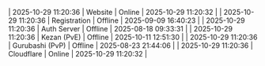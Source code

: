 | 2025-10-29 11:20:36 | Website | Online | 2025-10-29 11:20:32 |
| 2025-10-29 11:20:36 | Registration | Offline | 2025-09-09 16:40:23 |
| 2025-10-29 11:20:36 | Auth Server | Offline | 2025-08-18 09:33:31 |
| 2025-10-29 11:20:36 | Kezan (PvE) | Offline | 2025-10-11 12:51:30 |
| 2025-10-29 11:20:36 | Gurubashi (PvP) | Offline | 2025-08-23 21:44:06 |
| 2025-10-29 11:20:36 | Cloudflare | Online | 2025-10-29 11:20:32 |
